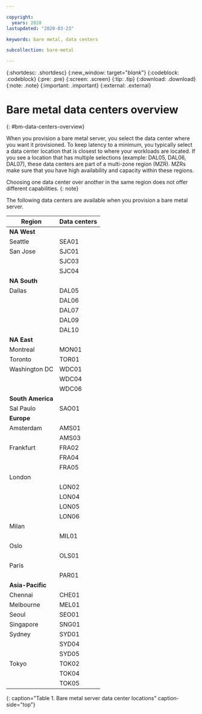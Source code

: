 ```yaml
---

copyright:
  years: 2020
lastupdated: "2020-03-23"

keywords: bare metal, data centers

subcollection: bare-metal

---
```


{:shortdesc: .shortdesc}
{:new_window: target="_blank_"}
{:codeblock: .codeblock}
{:pre: .pre}
{:screen: .screen}
{:tip: .tip}
{:download: .download}
{:note: .note}
{:important: .important}
{:external: .external}


# Bare metal data centers overview
{: #bm-data-centers-overview}

When you provision a bare metal server, you select the data center where you want it provisioned. To keep latency to a minimum, you typically select a data center location that is closest to where your workloads are located. If you see a location that has multiple selections (example: DAL05, DAL06, DAL07), these data centers are part of a multi-zone region (MZR). MZRs make sure that you have high availability and capacity within these regions.

Choosing one data center over another in the same region does not offer different capabilities.
{: note}

The following data centers are available when you provision a bare metal server.

| Region | Data centers |
| ----- | ----- |
| **NA West** | |
| Seattle | SEA01 |
| San Jose | SJC01 |
| | SJC03 |
| | SJC04 |
| **NA South** | |
| Dallas | DAL05 |
| | DAL06 |
| | DAL07 |
| | DAL09 |
| | DAL10 |
| **NA East** |
| Montreal | MON01 |
| Toronto | TOR01 |
| Washington DC | WDC01 |
| | WDC04 |
| | WDC06 |
| **South America** | |
| Sal Paulo | SAO01 |
| **Europe** | |
| Amsterdam | AMS01 |
| |  AMS03 |
| Frankfurt | FRA02 |
| | FRA04 |
| | FRA05 |
| London | |
| | LON02 |
| | LON04 |
| | LON05 |
| | LON06 |
| Milan | |
| | MIL01 |
| Oslo | |
| | OLS01 |
| Paris | |
| | PAR01 |
| **Asia-Pacific** | |
| Chennai | CHE01 |
| Melbourne | MEL01 |
| Seoul |  SEO01 |
| Singapore | SNG01 |
| Sydney | SYD01 |
| | SYD04 |
| | SYD05 |
| Tokyo | TOK02 |
| | TOK04 |
| | TOK05 |
{: caption="Table 1. Bare metal server data center locations" caption-side="top"}
